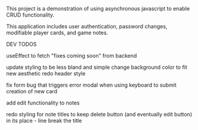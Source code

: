 This project is a demonstration of using asynchronous javascript to enable CRUD functionality.

This application includes user authentication, password changes, modifiable player cards, and game notes.

DEV TODOS

useEffect to fetch "fixes coming soon" from backend

update styling to be less bland and simple
change background color to fit new aesthetic
redo header style

fix form bug that triggers error modal when using keyboard to submit creation of new card

add edit functionality to notes

redo styling for note titles to keep delete button (and eventually edit button) in its place - line break the title
